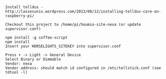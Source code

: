     Install telldus - http://lassesunix.wordpress.com/2013/08/12/installing-telldus-core-on-raspberry-pi/

    Checkout this project to /home/pi/houmio-site-nexa (or update supervisor.conf)

    npm install -g coffee-script
    npm install
    Insert your HORSELIGHTS_SITEKEY into supervisor.conf

    Press + -> Light -> General Device
    Select Binary or Dimmable
    Vendor: nexa
    Vendor address: should match id configured in /etc/tellstick.conf (see tdtool -l)


